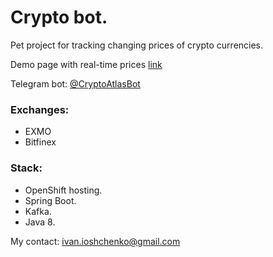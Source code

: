 # Crypto bot.

Pet project for tracking changing prices of crypto currencies.

Demo page  with real-time prices [link](https://bot-crypto-bot.a3c1.starter-us-west-1.openshiftapps.com/)

Telegram bot: [@CryptoAtlasBot](https://t.me/CryptoAtlasBot)

### Exchanges:
- EXMO
- Bitfinex

### Stack:
 - OpenShift hosting.
 - Spring Boot.
 - Kafka.
 - Java 8.
 
 My contact: ivan.ioshchenko@gmail.com
 